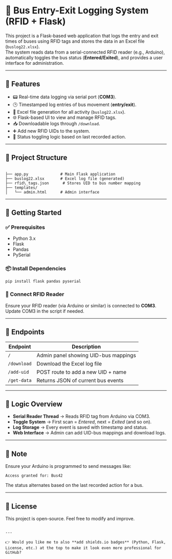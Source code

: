 
# 🚌 Bus Entry-Exit Logging System (RFID + Flask)

This project is a Flask-based web application that logs the entry and exit times of buses using RFID tags and stores the data in an Excel file (`buslog22.xlsx`).  
The system reads data from a serial-connected RFID reader (e.g., Arduino), automatically toggles the bus status (**Entered/Exited**), and provides a user interface for administration.

---

## 🔧 Features
- 📟 Real-time data logging via serial port (**COM3**).
- 🕒 Timestamped log entries of bus movement (**entry/exit**).
- 🧾 Excel file generation for all activity (`buslog22.xlsx`).
- 🌐 Flask-based UI to view and manage RFID tags.
- 📥 Downloadable logs through `/download`.
- ➕ Add new RFID UIDs to the system.
- 🔁 Status toggling logic based on last recorded action.

---

## 📁 Project Structure
```

├── app.py              # Main Flask application
├── buslog22.xlsx       # Excel log file (generated)
├── rfid\_tags.json      # Stores UID to bus number mapping
├── templates/
│   └── admin.html      # Admin interface

````

---

## 🚀 Getting Started

### ✅ Prerequisites
- Python 3.x  
- Flask  
- Pandas  
- PySerial  

### 📦 Install Dependencies
```bash
pip install flask pandas pyserial
````

### 🔌 Connect RFID Reader

Ensure your RFID reader (via Arduino or similar) is connected to **COM3**.
Update COM3 in the script if needed.

---

## 🔌 Endpoints

| Endpoint    | Description                          |
| ----------- | ------------------------------------ |
| `/`         | Admin panel showing UID-bus mappings |
| `/download` | Download the Excel log file          |
| `/add-uid`  | POST route to add a new UID + name   |
| `/get-data` | Returns JSON of current bus events   |

---

## 🧠 Logic Overview

* **Serial Reader Thread** → Reads RFID tag from Arduino via COM3.
* **Toggle System** → First scan = *Entered*, next = *Exited* (and so on).
* **Log Storage** → Every event is saved with timestamp and status.
* **Web Interface** → Admin can add UID-bus mappings and download logs.

---

## 📌 Note

Ensure your Arduino is programmed to send messages like:

```
Access granted for: Bus42
```

The status alternates based on the last recorded action for a bus.

---

## 📜 License

This project is open-source. Feel free to modify and improve.

```

---

👉 Would you like me to also **add shields.io badges** (Python, Flask, License, etc.) at the top to make it look even more professional for GitHub?
```
